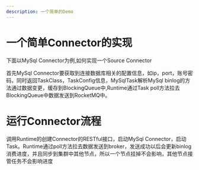 ```yaml
---
description: 一个简单的Demo
---
```


# 一个简单Connector的实现

下面以MySql Connector为例,如何实现一个Source Connector

首先MySql Connector要获取到连接数据库相关的配置信息，如ip，port，账号密码，同时返回TaskClass，TaskConfig信息，MySqlTask解析MySql binlog的方法通过数据变更，缓存到BlockingQueue中,Runtime通过Task poll方法拉去BlockingQueue中数据发送到RocketMQ中。

# 运行Connector流程

调用Runtime的创建Connector的RESTful接口，启动MySql Connector，启动Task。Runtime通过poll方法拉去数据发送到broker，发送成功以后会更新binlog消费进度，并且同步到集群中其他节点，所以一个节点挂掉不会影响，其他节点接管任务不会影响进度  


